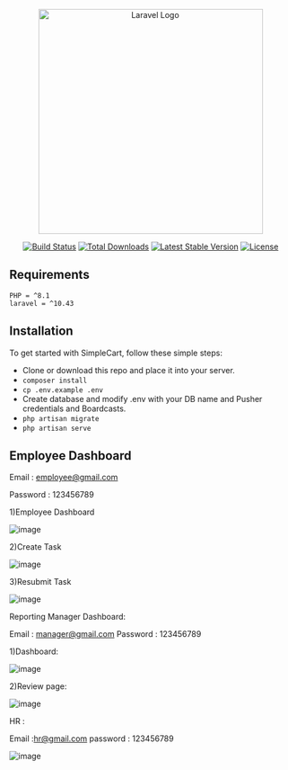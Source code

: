 <p align="center"><a href="https://laravel.com" target="_blank"><img src="https://raw.githubusercontent.com/laravel/art/master/logo-lockup/5%20SVG/2%20CMYK/1%20Full%20Color/laravel-logolockup-cmyk-red.svg" width="400" alt="Laravel Logo"></a></p>

<p align="center">
<a href="https://github.com/laravel/framework/actions"><img src="https://github.com/laravel/framework/workflows/tests/badge.svg" alt="Build Status"></a>
<a href="https://packagist.org/packages/laravel/framework"><img src="https://img.shields.io/packagist/dt/laravel/framework" alt="Total Downloads"></a>
<a href="https://packagist.org/packages/laravel/framework"><img src="https://img.shields.io/packagist/v/laravel/framework" alt="Latest Stable Version"></a>
<a href="https://packagist.org/packages/laravel/framework"><img src="https://img.shields.io/packagist/l/laravel/framework" alt="License"></a>
</p>

## Requirements

	PHP = ^8.1
    laravel = ^10.43

## Installation

To get started with SimpleCart, follow these simple steps:

-   Clone or download this repo and place it into your server.
-   `composer install `
-   `cp .env.example .env `
-   Create database and modify .env with your DB name and Pusher credentials and Boardcasts.
-   `php artisan migrate`
-   `php artisan serve`

## Employee Dashboard 

Email : employee@gmail.com

Password : 123456789

1)Employee Dashboard

![image](https://github.com/Indhuupriya/cartrabbit.github.io/assets/167615236/0b5e66d5-03e4-43a1-9ace-f2cf2d1da788)

2)Create Task

![image](https://github.com/Indhuupriya/cartrabbit.github.io/assets/167615236/e588f95e-11ea-496e-8533-288d3975b1c4)

3)Resubmit Task

![image](https://github.com/Indhuupriya/cartrabbit.github.io/assets/167615236/41b02ba1-af1d-4ff7-bb16-b96d5ec37489)

Reporting Manager Dashboard:

Email : manager@gmail.com
Password : 123456789

1)Dashboard:

![image](https://github.com/Indhuupriya/cartrabbit.github.io/assets/167615236/99ab90ba-8921-4914-bf78-e9413623aa63)

2)Review page:

![image](https://github.com/Indhuupriya/cartrabbit.github.io/assets/167615236/09e44d68-5b71-4dcd-aaa9-1fddb7bd752e)

HR :

Email :hr@gmail.com
password : 123456789

![image](https://github.com/Indhuupriya/cartrabbit.github.io/assets/167615236/59a56ab8-7c17-4dc3-aa1d-f19483015f33)





